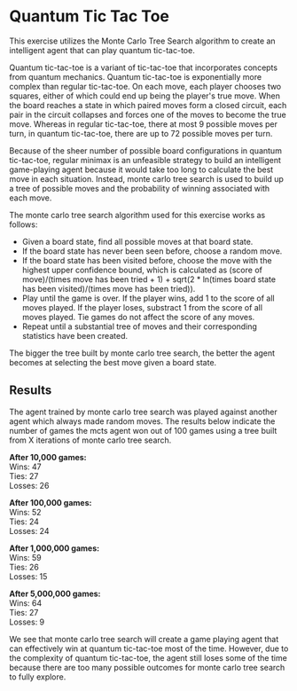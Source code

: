 # Quantum Tic Tac Toe

This exercise utilizes the Monte Carlo Tree Search algorithm to create an intelligent agent that can play quantum tic-tac-toe.

Quantum tic-tac-toe is a variant of tic-tac-toe that incorporates concepts from quantum mechanics. Quantum tic-tac-toe is exponentially more complex than 
regular tic-tac-toe. On each move, each player chooses two squares, either of which could end up being the player's true move. When the board reaches a state in which
paired moves form a closed circuit, each pair in the circuit collapses and forces one of the moves to become the true move. Whereas in regular tic-tac-toe, 
there at most 9 possible moves per turn, in quantum tic-tac-toe, there are up to 72 possible moves per turn.

Because of the sheer number of possible board configurations in quantum tic-tac-toe, regular minimax is an unfeasible strategy to build an intelligent game-playing agent
because it would take too long to calculate the best move in each situation. Instead, monte carlo tree search is used to build up a tree of possible moves and the probability
of winning associated with each move.

The monte carlo tree search algorithm used for this exercise works as follows:
 - Given a board state, find all possible moves at that board state.
 - If the board state has never been seen before, choose a random move.
 - If the board state has been visited before, choose the move with the highest upper confidence bound, which is calculated as (score of move)/(times move has been tried + 1) + sqrt(2 * ln(times board state has been visited)/(times move has been tried)).
 - Play until the game is over. If the player wins, add 1 to the score of all moves played. If the player loses, substract 1 from the score of all moves played. Tie games do not affect the score of any moves.
 - Repeat until a substantial tree of moves and their corresponding statistics have been created.

The bigger the tree built by monte carlo tree search, the better the agent becomes at selecting the best move given a board state.

## Results

The agent trained by monte carlo tree search was played against another agent which always made random moves. The results below indicate the number of games the mcts agent won out of 100 games
using a tree built from X iterations of monte carlo tree search.

**After 10,000 games:**  
Wins: 47  
Ties: 27  
Losses: 26

**After 100,000 games:**  
Wins: 52  
Ties: 24  
Losses: 24

**After 1,000,000 games:**  
Wins: 59  
Ties: 26  
Losses: 15

**After 5,000,000 games:**  
Wins: 64  
Ties: 27  
Losses: 9

We see that monte carlo tree search will create a game playing agent that can effectively win at quantum tic-tac-toe most of the time. However, due to the complexity of 
quantum tic-tac-toe, the agent still loses some of the time because there are too many possible outcomes for monte carlo tree search to fully explore.


